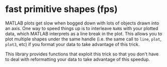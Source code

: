 # fast primitive shapes (fps)

MATLAB plots get slow when bogged down with lots of objects drawn
into an axis.  One way to speed things up is to interleave `NaN`s with
your plotted data, which MATLAB interprets as a line break in the plot.
This allows you to plot multiple shapes under the same handle (i.e. the
same call to `line`, `plot`, `plot3`, etc) if you format your data to
take advantage of this trick.

This library provides functions that exploit this trick so that you don't
have to deal with reformatting your data to take advantage of this speedup.

##
